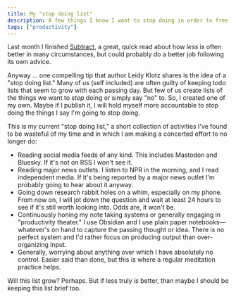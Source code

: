 ```yaml
---
title: My "stop doing list"
description: A few things I know I want to stop doing in order to free up more time for more creative endeavors.
tags: ["productivity"]
---
```


Last month I finished [Subtract](https://bookshop.org/a/106240/9781250249876), a great, quick read about how *less* is often better in many circumstances, but could probably do a better job following its own advice.

Anyway ... one compelling tip that author Leidy Klotz shares is the idea of a "stop doing list." Many of us (self included) are often guilty of keeping todo lists that seem to grow with each passing day. But few of us create lists of the things we want to *stop* doing or simply say "no" to. So, I created one of my own. Maybe if I publish it, I will hold myself more accountable to stop doing the things I say I'm going to stop doing.

This is my current "stop doing list," a short collection of activities I've found to be wasteful of my time and in which I am making a concerted effort to no longer do:

- Reading social media feeds of any kind. This includes Mastodon and Bluesky. If it's not on RSS I won't see it.
- Reading major news outlets. I listen to NPR in the morning, and I read independent media. If it's being reported by a major news outlet I'm probably going to hear about it anyway.
- Going down research rabbit holes on a whim, especially on my phone. From now on, I will jot down the question and wait at least 24 hours to see if it's still worth looking into. Odds are, it won't be.
- Continuously honing my note taking systems or generally engaging in "productivity theater." I use Obsidian and I use plain paper notebooks—whatever's on hand to capture the passing thought or idea. There is no perfect system and I'd rather focus on producing output than over-organizing input.
- Generally, worrying about anything over which I have absolutely no control. Easier said than done, but this is where a regular meditation practice helps.

Will this list grow? Perhaps. But if less truly *is* better, than maybe I should be keeping this list brief too.
